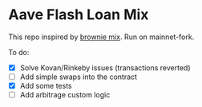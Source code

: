 # Aave Flash Loan Mix
This repo inspired by [brownie mix](https://github.com/brownie-mix/aave-flashloan-mix). Run on mainnet-fork.

To do:
- [x] Solve Kovan/Rinkeby issues (transactions reverted)
- [ ] Add simple swaps into the contract
- [x] Add some tests
- [ ] Add arbitrage custom logic
